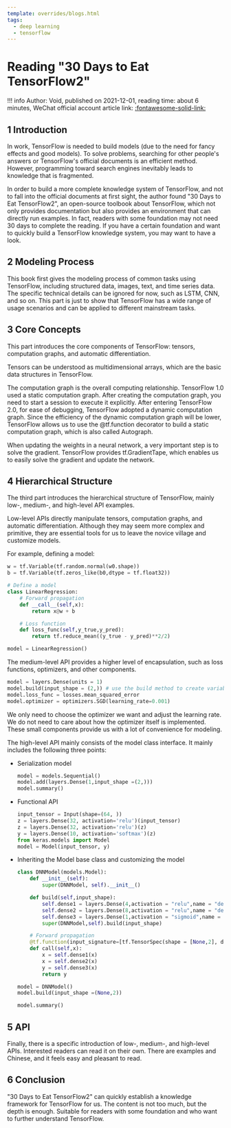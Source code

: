 ```yaml
---
template: overrides/blogs.html
tags:
  - deep learning
  - tensorflow
---
```


# Reading "30 Days to Eat TensorFlow2"

!!! info
    Author: Void, published on 2021-12-01, reading time: about 6 minutes, WeChat official account article link: [:fontawesome-solid-link:](https://mp.weixin.qq.com/s/cw2DW7al5nJV93roAN_gwg)

## 1 Introduction

In work, TensorFlow is needed to build models (due to the need for fancy effects and good models). To solve problems, searching for other people's answers or TensorFlow's official documents is an efficient method. However, programming toward search engines inevitably leads to knowledge that is fragmented.

In order to build a more complete knowledge system of TensorFlow, and not to fall into the official documents at first sight, the author found "30 Days to Eat TensorFlow2", an open-source toolbook about TensorFlow, which not only provides documentation but also provides an environment that can directly run examples. In fact, readers with some foundation may not need 30 days to complete the reading. If you have a certain foundation and want to quickly build a TensorFlow knowledge system, you may want to have a look.

## 2 Modeling Process

This book first gives the modeling process of common tasks using TensorFlow, including structured data, images, text, and time series data. The specific technical details can be ignored for now, such as LSTM, CNN, and so on. This part is just to show that TensorFlow has a wide range of usage scenarios and can be applied to different mainstream tasks.

## 3 Core Concepts

This part introduces the core components of TensorFlow: tensors, computation graphs, and automatic differentiation.

Tensors can be understood as multidimensional arrays, which are the basic data structures in TensorFlow.

The computation graph is the overall computing relationship. TensorFlow 1.0 used a static computation graph. After creating the computation graph, you need to start a session to execute it explicitly. After entering TensorFlow 2.0, for ease of debugging, TensorFlow adopted a dynamic computation graph. Since the efficiency of the dynamic computation graph will be lower, TensorFlow allows us to use the @tf.function decorator to build a static computation graph, which is also called Autograph.

When updating the weights in a neural network, a very important step is to solve the gradient. TensorFlow provides tf.GradientTape, which enables us to easily solve the gradient and update the network.

## 4 Hierarchical Structure

The third part introduces the hierarchical structure of TensorFlow, mainly low-, medium-, and high-level API examples.

Low-level APIs directly manipulate tensors, computation graphs, and automatic differentiation. Although they may seem more complex and primitive, they are essential tools for us to leave the novice village and customize models.

For example, defining a model:

```python
w = tf.Variable(tf.random.normal(w0.shape))
b = tf.Variable(tf.zeros_like(b0,dtype = tf.float32))

# Define a model
class LinearRegression:     
    # Forward propagation
    def __call__(self,x):
        return x@w + b

    # Loss function
    def loss_func(self,y_true,y_pred):  
        return tf.reduce_mean((y_true - y_pred)**2/2)

model = LinearRegression()
```

The medium-level API provides a higher level of encapsulation, such as loss functions, optimizers, and other components.

```python
model = layers.Dense(units = 1)
model.build(input_shape = (2,)) # use the build method to create variables
model.loss_func = losses.mean_squared_error
model.optimizer = optimizers.SGD(learning_rate=0.001)
```

We only need to choose the optimizer we want and adjust the learning rate. We do not need to care about how the optimizer itself is implemented. These small components provide us with a lot of convenience for modeling.

The high-level API mainly consists of the model class interface. It mainly includes the following three points:

- Serialization model
    ```python
    model = models.Sequential()
    model.add(layers.Dense(1,input_shape =(2,)))
    model.summary()
    ```
- Functional API
    ```python
    input_tensor = Input(shape=(64, ))
    z = layers.Dense(32, activation='relu')(input_tensor)
    z = layers.Dense(32, activation='relu')(z)
    y = layers.Dense(10, activation='softmax')(z)
    from keras.models import Model
    model = Model(input_tensor, y)
    ```
- Inheriting the Model base class and customizing the model
    ```python
    class DNNModel(models.Model):
        def __init__(self):
            super(DNNModel, self).__init__()

        def build(self,input_shape):
            self.dense1 = layers.Dense(4,activation = "relu",name = "dense1")
            self.dense2 = layers.Dense(8,activation = "relu",name = "dense2")
            self.dense3 = layers.Dense(1,activation = "sigmoid",name = "dense3")
            super(DNNModel,self).build(input_shape)

        # Forward propagation
        @tf.function(input_signature=[tf.TensorSpec(shape = [None,2], dtype = tf.float32)])  
        def call(self,x):
            x = self.dense1(x)
            x = self.dense2(x)
            y = self.dense3(x)
            return y

    model = DNNModel()
    model.build(input_shape =(None,2))

    model.summary()
    ```

## 5 API

Finally, there is a specific introduction of low-, medium-, and high-level APIs. Interested readers can read it on their own. There are examples and Chinese, and it feels easy and pleasant to read.

## 6 Conclusion

"30 Days to Eat TensorFlow2" can quickly establish a knowledge framework for TensorFlow for us. The content is not too much, but the depth is enough. Suitable for readers with some foundation and who want to further understand TensorFlow.